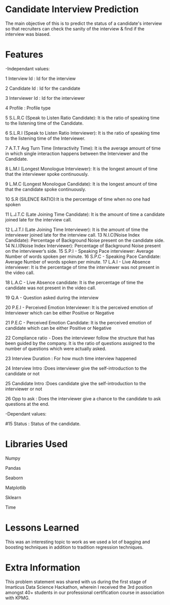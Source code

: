 # Candidate Interview Prediction
The main objective of this is to predict the status of a candidate's interview so that recruiters can check the sanity of the interview & find if the interview was biased.

# Features 

-Independant values: 
    
1  Interview Id : Id for the interview

2  Candidate Id : Id for the candidate

3  Interviewer Id : Id for the interviewer

4  Profile : Profile type

5  S.L.R.C (Speak to Listen Ratio Candidate): It is the ratio of speaking time to the listening time of the Candidate.

6  S.L.R.I (Speak to Listen Ratio Interviewer): It is the ratio of speaking time to the listening time of the Interviewer.

7  A.T.T Avg Turn Time (Interactivity Time): It is the average amount of time in which single interaction happens between the Interviewer and the Candidate.

8  L.M.I (Longest Monologue Interviewer): It is the longest amount of time that the interviewer spoke continuously.

9  L.M.C (Longest Monologue Candidate): It is the longest amount of time that the candidate spoke continuously.

10 S.R (SILENCE RATIO):It is the percentage of time when no one had spoken

11 L.J.T.C (Late Joining Time Candidate): It is the amount of time a candidate joined late for the interview call.

12 L.J.T.I (Late Joining Time Interviewer): It is the amount of time the interviewer joined late for the interview call.
13 N.I.C(Noise Index Candidate): Percentage of Background Noise present on the candidate side.
14 N.I.I(Noise Index Interviewer): Percentage of Background Noise present on the interviewer’s side.
15 S.P.I - Speaking Pace interviewer: Average Number of words spoken per minute.
16 S.P.C - Speaking Pace Candidate: Average Number of words spoken per minute.
17 L.A.I - Live Absence interviewer: It is the percentage of time the interviewer was not present in the video call.

18 L.A.C - Live Absence candidate: It is the percentage of time the candidate was not present in the video call.

19 Q.A - Question asked during the interview

20 P.E.I - Perceived Emotion Interviewer: It is the perceived emotion of Interviewer which can be either Positive or Negative

21 P.E.C - Perceived Emotion Candidate: It is the perceived emotion of candidate which can be either Positive or Negative

22 Compliance ratio - Does the interviewer follow the structure that has been guided by the company. It is the ratio of questions assigned to the number of questions which were actually asked.

23 Interview Duration : For how much time interview happened

24 Interview Intro :Does interviewer give the self-introduction to the candidate or not

25 Candidate Intro :Does candidate give the self-introduction to the interviewer or not

26 Opp to ask : Does the interviewer give a chance to the candidate to ask questions at the end.

-Dependant values: 

#15 Status : Status of the candidate.

# Libraries Used
Numpy

Pandas

Seaborn

Matplotlib

Sklearn

Time

# Lessons Learned
This was an interesting topic to work as we used a lot of bagging and boosting techniques in addition to tradition regression techniques.

# Extra Information
This problem statement was shared with us during the first stage of Imarticus Data Science Hackathon, wherein I received the 3rd position amongst 40+ students in our professional certification course in association with KPMG.
